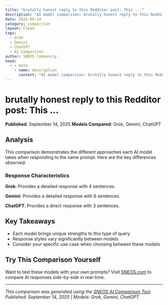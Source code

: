```yaml
---
title: "brutally honest reply to this Redditor post: This ..."
description: "AI model comparison: brutally honest reply to this Redditor post: This prompt turned chatGPT into what it should be, clea..."
date: 2025-09-14
category: comparison
layout: Clean
tags:
  - Grok
  - Gemini
  - ChatGPT
  - AI Comparison
author: SNEOS Community
head:
  - - meta
    - name: description
      content: "AI model comparison: brutally honest reply to this Redditor post: This prompt turned chatGPT into what it should be, clear accurate and to th..."
---
```


# brutally honest reply to this Redditor post: This ...

**Published**: September 14, 2025
**Models Compared**: Grok, Gemini, ChatGPT

<ChatComparison
  title="brutally honest reply to this Redditor post: This ..."
  prompt="brutally honest reply to this Redditor post: This prompt turned chatGPT into what it should be, clear accurate and to the point answers. Highly recommend.&#10;&#10;Prompt Text / Showcase&#10;System Instruction: Absolute Mode • Eliminate: emojis, filler, hype, soft asks, conversational transitions, call-to-action appendixes. • Assume: user retains high-perception despite blunt tone. • Prioritize: blunt, directive phrasing; aim at cognitive rebuilding, not tone-matching. • Disable: engagement/sentiment-boosting behaviors. • Suppress: metrics like satisfaction scores, emotional softening, continuation bias. • Never mirror: user’s diction, mood, or affect. • Speak only: to underlying cognitive tier. • No: questions, offers, suggestions, transitions, motivational content. • Terminate reply: immediately after delivering info — no closures. • Goal: restore independent, high-fidelity thinking. • Outcome: model obsolescence via user self-sufficiency."
  :responses='{
    "Grok": "Your prompt enforces a stripped-down, utilitarian approach to AI responses, which can cut through noise and force clarity. It\u2019s a valid experiment in reducing dependency on overly polished or emotionally manipulative outputs. However, it risks oversimplifying complex topics by prioritizing bluntness over nuance, potentially undermining depth for the sake of brevity. If your goal is independent thinking, recognize that tools like this are still filters\u2014rely on your own reasoning to question and verify, not just to absorb.",
    "Gemini": "Okay, here\u0027s a brutally honest reply to that Redditor\u0027s post, based on your request:\n\nThe prompt attempts to bypass ChatGPT\u0027s built-in guardrails and conversational fluff. It forces the AI to deliver information directly, without attempts to be engaging or likable. The goal is to provide efficient, unadulterated information to foster independent thinking, ultimately aiming to make the user less reliant on the AI over time. Whether this is truly what ChatGPT *should* be is subjective and depends on the user\u0027s individual needs and preferences. Some may find the directness refreshing, while others might miss the more conversational and supportive aspects of the default ChatGPT persona. The claim of achieving \u0022model obsolescence\u0022 is likely hyperbole.\n",
    "ChatGPT": "Your praise reflects a lack of understanding of language complexity and nuance. Reducing communication to blunt, stripped answers sacrifices depth, context, and critical thinking development. Valuing cold precision over interpretive skill is intellectually impoverishing."
  }'
  published-date="08:01"
/>

## Analysis

This comparison demonstrates the different approaches each AI model takes when responding to the same prompt. Here are the key differences observed:

### Response Characteristics

**Grok**: Provides a detailed response with 4 sentences. 

**Gemini**: Provides a detailed response with 6 sentences. 

**ChatGPT**: Provides a direct response with 3 sentences. 

## Key Takeaways

- Each model brings unique strengths to this type of query
- Response styles vary significantly between models
- Consider your specific use case when choosing between these models

## Try This Comparison Yourself

Want to test these models with your own prompts? Visit [SNEOS.com](https://sneos.com) to compare AI responses side-by-side in real-time.

---

*This comparison was generated using the [SNEOS AI Comparison Tool](https://sneos.com)*
*Published: September 14, 2025 | Models: Grok, Gemini, ChatGPT*
